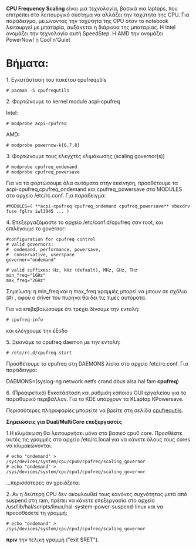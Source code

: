 **CPU Frequency Scaling** είναι μια τεχνολογία, βασικά για laptops, που επιτρέπει στo λειτουργικό σύστημα να αλλάζει την ταχύτητα της CPU. Για παράδειγμα, μειώνοντας την ταχύτητα της CPU όταν το notebook λειτουργεί με μπαταρία, αυξάνεται η διάρκεια της μπαταρίας. Η Intel ονομάζει την τεχνολογία αυτή SpeedStep. Η AMD την ονομάζει PowerNow! ή Cool'n'Quiet

# Βήματα:

1\. Εγκατάσταση του πακέτου cpufrequtils

```
# pacman -S cpufrequtils

```

2\. Φορτώνουμε το kernel module acpi-cpufreq

Intel:

```
# modprobe acpi-cpufreq

```

AMD:

```
# modprobe powernow-k{6,7,8}

```

3\. Φορτώνουμε τους ελεγχτές κλιμάκωσης (scaling governor(s))

```
# modprobe cpufreq_ondemand
# modprobe cpufreq_powersave

```

Για να τα φορτώσουμε όλα αυτόματα στην εκκίνηση, προσθέτουμε τα acpi-cpufreq,cpufreq_ondemand και cpufreq_powersave στα MODULES στο αρχείο /etc/rc.conf. Για παράδειγμα:

```
#MODULES=( **acpi-cpufreq cpufreq_ondemand cpufreq_powersave** vboxdrv fuse fglrx iwl3945 ... )

```

4\. Επεξεργαζόμαστε το αρχείο /etc/conf.d/cpufreq σαν root, και επιλέγουμε το governor:

```
#configuration for cpufreq control
# valid governors:
#  ondemand, performance, powersave,
#  conservative, userspace
governor="ondemand"

# valid suffixes: Hz, kHz (default), MHz, GHz, THz
min_freq="1GHz"
max_freq="2GHz"

```

Σημείωση: η min_freq και η max_freq γραμμές μπορεί να μπουν σε σχόλιο (#) , αφού ο driver του πυρήνα θα δει τις τιμές αυτόματα.

Για να επιβεβαιώσουμε ότι τρέχει δίνουμε την εντολή:

```
# cpufreq-info

```

και ελέγχουμε την έξοδο

5\. Ξεκινάμε το cpufreq daemon με την εντολή:

```
# /etc/rc.d/cpufreq start

```

Προσθέτουμε το cpufreq στη DAEMONS λίστα στο αρχείο /etc/rc.conf. Για παράδειγμα:

DAEMONS=(syslog-ng network netfs crond dbus alsa hal fam **cpufreq**)

6\. (Προαιρετικό) Εγκατάσταση και ρύθμιση κάποιου GUI εργαλείου για το παραθυρικό περιβάλλον. Για το KDE υπάρχουν τα KLaptop KPowersave.

Περισσότερες πληροφορίες μπορείτε να βρείτε στη σελίδα [cpufrequtils](/index.php/Cpufrequtils "Cpufrequtils").

**Σημειώσεις για Dual/MultiCore επεξεργαστές**

1.Η κλιμάκωση θα λειτουργήσει μόνο στο βασικό cpu0 core. Προσθέστε αυτές τις γραμμές στο αρχείο /etc/rc.local για να κάνετε όλους τους cores να κλιμακώνονται.

```
# echo "ondemand" > /sys/devices/system/cpu/cpu0/cpufreq/scaling_governor
# echo "ondemand" > /sys/devices/system/cpu/cpu1/cpufreq/scaling_governor

```

...περισσότερες αν χρειάζεται

2\. Αν η δεύτερη CPU δεν ακουλουθεί τους κανόνες συχνότητας μετά από suspend στη ram, πρέπει να κάνετε επεξεργασία στο αρχείο /usr/lib/hal/scripts/linux/hal-system-power-suspend-linux και να προοσθέσετε τη γραμμή:

```
# echo "ondemand" > /sys/devices/system/cpu/cpu1/cpufreq/scaling_governor

```

**πριν** την τελική γραμμή ("exit $RET").
